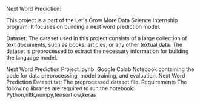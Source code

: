 Next Word Prediction:

This project is a part of the Let's Grow More Data Science Internship program. It focuses on building a next word prediction model.

Dataset:
The dataset used in this project consists of a large collection of text documents, such as books, articles, or any other textual data. The dataset is preprocessed to extract the necessary information for building the language model.


Next Word Prediction Project.ipynb: Google Colab Notebook containing the code for data preprocessing, model training, and evaluation.
Next Word Prediction Dataset.txt: The preprocessed dataset file.
Requirements
The following libraries are required to run the notebook: Python,nltk,numpy,tensorflow,keras


